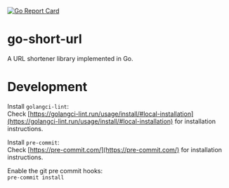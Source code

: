 [![Go Report Card](https://goreportcard.com//badge/github.com/TomerHeber/go-short-url)](https://goreportcard.com/report/github.com/TomerHeber/go-short-url)

# go-short-url
A URL shortener library implemented in Go.

# Development

Install `golangci-lint`:  
Check [https://golangci-lint.run/usage/install/#local-installation](https://golangci-lint.run/usage/install/#local-installation) for installation instructions.

Install `pre-commit`:  
Check [https://pre-commit.com/](https://pre-commit.com/) for installation instructions.

Enable the git pre commit hooks:  
`pre-commit install `
